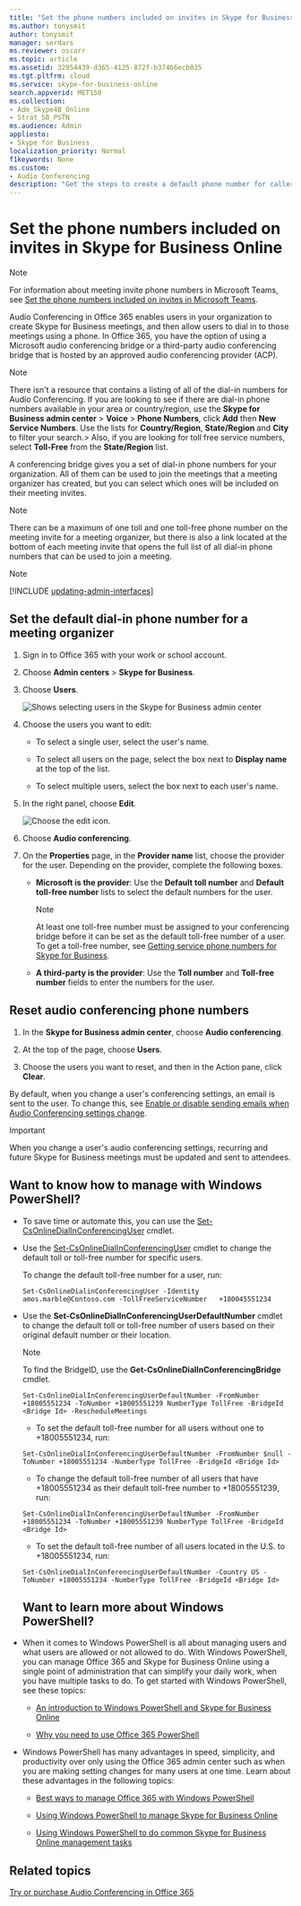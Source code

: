 ```yaml
---
title: "Set the phone numbers included on invites in Skype for Business Online"
ms.author: tonysmit
author: tonysmit
manager: serdars
ms.reviewer: oscarr
ms.topic: article
ms.assetid: 32954439-d365-4125-872f-b37466ecb035
ms.tgt.pltfrm: cloud
ms.service: skype-for-business-online
search.appverid: MET150
ms.collection: 
- Adm_Skype4B_Online
- Strat_SB_PSTN
ms.audience: Admin
appliesto:
- Skype for Business 
localization_priority: Normal
f1keywords: None
ms.custom:
- Audio Conferencing
description: "Get the steps to create a default phone number for callers to join a Skype for Business Online meeting. "
---
```


# Set the phone numbers included on invites in Skype for Business Online

> [!Note]
> For information about meeting invite phone numbers in Microsoft Teams, see [Set the phone numbers included on invites in Microsoft Teams](/MicrosoftTeams/set-the-phone-numbers-included-on-invites-in-teams).

Audio Conferencing in Office 365 enables users in your organization to create Skype for Business meetings, and then allow users to dial in to those meetings using a phone. In Office 365, you have the option of using a Microsoft audio conferencing bridge or a third-party audio conferencing bridge that is hosted by an approved audio conferencing provider (ACP).
  
> [!NOTE]
> There isn't a resource that contains a listing of all of the dial-in numbers for Audio Conferencing. If you are looking to see if there are dial-in phone numbers available in your area or country/region, use the **Skype for Business admin center** > **Voice** > **Phone Numbers**, click **Add** then **New Service Numbers**. Use the lists for **Country/Region**, **State/Region** and **City** to filter your search.> Also, if you are looking for toll free service numbers, select **Toll-Free** from the **State/Region** list.
  
A conferencing bridge gives you a set of dial-in phone numbers for your organization. All of them can be used to join the meetings that a meeting organizer has created, but you can select which ones will be included on their meeting invites.
  
> [!NOTE]
> There can be a maximum of one toll and one toll-free phone number on the meeting invite for a meeting organizer, but there is also a link located at the bottom of each meeting invite that opens the full list of all dial-in phone numbers that can be used to join a meeting. 

> [!NOTE]
> [!INCLUDE [updating-admin-interfaces](../includes/updating-admin-interfaces.md)]
  
## Set the default dial-in phone number for a meeting organizer

1. Sign in to Office 365 with your work or school account.
    
2. Choose **Admin centers** > **Skype for Business**.
    
3. Choose **Users**.
    
    ![Shows selecting users in the Skype for Business admin center](../images/abc9ce4e-2250-474d-b053-b3bea8162c77.png)
  
4. Choose the users you want to edit:
    
   - To select a single user, select the user's name.
    
   - To select all users on the page, select the box next to **Display name** at the top of the list.
    
   - To select multiple users, select the box next to each user's name.
    
5. In the right panel, choose **Edit**.
    
    ![Choose the edit icon.](../images/5dd7c5bc-b8fa-4201-b6a6-1436ad8f88fb.png)
  
6. Choose **Audio conferencing**.
    
7. On the **Properties** page, in the **Provider name** list, choose the provider for the user. Depending on the provider, complete the following boxes.
    
   - **Microsoft is the provider**: Use the **Default toll number** and **Default toll-free number** lists to select the default numbers for the user.
    
     > [!NOTE]
     > At least one toll-free number must be assigned to your conferencing bridge before it can be set as the default toll-free number of a user. To get a toll-free number, see [Getting service phone numbers for Skype for Business](../what-is-phone-system-in-office-365/getting-service-phone-numbers.md). 
  
   - **A third-party is the provider**: Use the **Toll number** and **Toll-free number** fields to enter the numbers for the user.


## Reset audio conferencing phone numbers

1. In the **Skype for Business admin center**, choose **Audio conferencing**.
    
2. At the top of the page, choose **Users**.
    
3. Choose the users you want to reset, and then in the Action pane, click **Clear**.
    
By default, when you change a user's conferencing settings, an email is sent to the user. To change this, see [Enable or disable sending emails when Audio Conferencing settings change](enable-or-disable-sending-emails-when-their-settings-change.md).
  
> [!IMPORTANT]
> When you change a user's audio conferencing settings, recurring and future Skype for Business meetings must be updated and sent to attendees. 
  
## Want to know how to manage with Windows PowerShell?

- To save time or automate this, you can use the [Set-CsOnlineDialInConferencingUser](https://go.microsoft.com/fwlink/?LinkId=617688) cmdlet.
    
- Use the [Set-CsOnlineDialInConferencingUser](https://go.microsoft.com/fwlink/?LinkId=617688) cmdlet to change the default toll or toll-free number for specific users.
    
    To change the default toll-free number for a user, run:
    
  ```
  Set-CsOnlineDialinConferencingUser -Identity amos.marble@Contoso.com -TollFreeServiceNumber   +180045551234
  ```

- Use the **Set-CsOnlineDialInConferencingUserDefaultNumber** cmdlet to change the default toll or toll-free number of users based on their original default number or their location.
    
    > [!NOTE]
    > To find the BridgeID, use the **Get-CsOnlineDialInConferencingBridge** cmdlet.
  
  ```
  Set-CsOnlineDialInConferencingUserDefaultNumber -FromNumber +18005551234 -ToNumber +18005551239 NumberType TollFree -BridgeId <Bridge Id> -RescheduleMeetings 
  ```

  - To set the default toll-free number for all users without one to +18005551234, run:
    
  ```
  Set-CsOnlineDialInConferencingUserDefaultNumber -FromNumber $null -ToNumber +18005551234 -NumberType TollFree -BridgeId <Bridge Id>  
  ```

  - To change the default toll-free number of all users that have +18005551234 as their default toll-free number to +18005551239, run:
    
  ```
  Set-CsOnlineDialInConferencingUserDefaultNumber -FromNumber +18005551234 -ToNumber +18005551239 NumberType TollFree -BridgeId <Bridge Id>
  ```

  - To set the default toll-free number of all users located in the U.S. to +18005551234, run:
    
  ```
  Set-CsOnlineDialInConferencingUserDefaultNumber -Country US -ToNumber +18005551234 -NumberType TollFree -BridgeId <Bridge Id>
  ```
  ## Want to learn more about Windows PowerShell?
- When it comes to Windows PowerShell is all about managing users and what users are allowed or not allowed to do. With Windows PowerShell, you can manage Office 365 and Skype for Business Online using a single point of administration that can simplify your daily work, when you have multiple tasks to do. To get started with Windows PowerShell, see these topics:
    
  - [An introduction to Windows PowerShell and Skype for Business Online](https://go.microsoft.com/fwlink/?LinkId=525039)
    
  - [Why you need to use Office 365 PowerShell](https://go.microsoft.com/fwlink/?LinkId=525041)
    
- Windows PowerShell has many advantages in speed, simplicity, and productivity over only using the Office 365 admin center such as when you are making setting changes for many users at one time. Learn about these advantages in the following topics:
    
  - [Best ways to manage Office 365 with Windows PowerShell](https://go.microsoft.com/fwlink/?LinkId=525142)
    
  - [Using Windows PowerShell to manage Skype for Business Online](https://go.microsoft.com/fwlink/?LinkId=525453)
    
  - [Using Windows PowerShell to do common Skype for Business Online management tasks](https://go.microsoft.com/fwlink/?LinkId=525038)
    
## Related topics

[Try or purchase Audio Conferencing in Office 365](../audio-conferencing-in-office-365/try-or-purchase-audio-conferencing-in-office-365.md)
